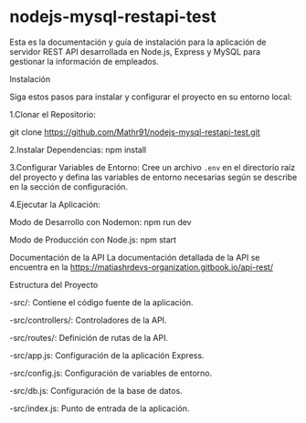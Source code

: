 # nodejs-mysql-restapi-test

Esta es la documentación y guía de instalación para la aplicación de servidor REST API desarrollada en Node.js, Express y MySQL para gestionar la información de empleados.

Instalación

Siga estos pasos para instalar y configurar el proyecto en su entorno local:

1.Clonar el Repositorio:

git clone https://github.com/Mathr91/nodejs-mysql-restapi-test.git

2.Instalar Dependencias:
npm install

3.Configurar Variables de Entorno:
Cree un archivo `.env` en el directorio raíz del proyecto y defina las variables de entorno necesarias según se describe en la sección de configuración.

4.Ejecutar la Aplicación:

Modo de Desarrollo con Nodemon:
npm run dev

Modo de Producción con Node.js:
npm start  

Documentación de la API
La documentación detallada de la API se encuentra en la https://matiashrdevs-organization.gitbook.io/api-rest/
      
Estructura del Proyecto

-src/: Contiene el código fuente de la aplicación.

-src/controllers/: Controladores de la API.

-src/routes/: Definición de rutas de la API.

-src/app.js: Configuración de la aplicación Express.

-src/config.js: Configuración de variables de entorno.

-src/db.js: Configuración de la base de datos.

-src/index.js: Punto de entrada de la aplicación.

